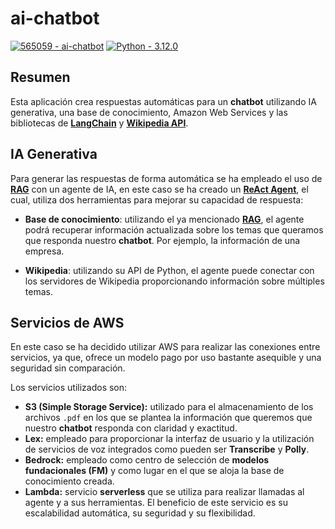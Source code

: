 # ai-chatbot

[![565059 - ai-chatbot](https://img.shields.io/static/v1?label=565059&message=ai-chatbot&color=FF8900&logo=github&logoColor=0D1117&labelColor=FF8900)](https://github.com/565059/ai-chatbot "Go to GitHub repo") [![Python - 3.12.0](https://img.shields.io/static/v1?label=Python&message=3.12.0&color=FFDE56&logo=python&logoColor=0D1117)](https://www.python.org/downloads/release/python-3120/ "Go to Python version")

## Resumen

Esta aplicación crea respuestas automáticas para un **chatbot** utilizando IA generativa, una base de conocimiento, Amazon Web Services y las bibliotecas de [**LangChain**](https://github.com/langchain-ai/langchain) y [**Wikipedia API**](https://github.com/martin-majlis/Wikipedia-API).

## IA Generativa

Para generar las respuestas de forma automática se ha empleado el uso de [**RAG**](https://aws.amazon.com/what-is/retrieval-augmented-generation/) con un agente de IA, en este caso se ha creado un [**ReAct Agent**](https://react-lm.github.io/), el cual, utiliza dos herramientas para mejorar su capacidad de respuesta:

* **Base de conocimiento**: utilizando el ya mencionado [**RAG**](https://aws.amazon.com/what-is/retrieval-augmented-generation/), el agente podrá recuperar información actualizada sobre los temas que queramos que responda nuestro **chatbot**. Por ejemplo, la información de una empresa.  

* **Wikipedia**: utilizando su API de Python, el agente puede conectar con los servidores de Wikipedia proporcionando información sobre múltiples temas.

## Servicios de AWS

En este caso se ha decidido utilizar AWS para realizar las conexiones entre servicios, ya que, ofrece un modelo pago por uso bastante asequible y una seguridad sin comparación.

Los servicios utilizados son:

* **S3 (Simple Storage Service):** utilizado para el almacenamiento de los archivos `.pdf` en los que se plantea la información que queremos que nuestro **chatbot** responda con claridad y exactitud.
* **Lex:** empleado para proporcionar la interfaz de usuario y la utilización de servicios de voz integrados como pueden ser **Transcribe** y **Polly**.
* **Bedrock:** empleado como centro de selección de **modelos fundacionales (FM)** y como lugar en el que se aloja la base de conocimiento creada.
* **Lambda:** servicio **serverless** que se utiliza para realizar llamadas al agente y a sus herramientas. El beneficio de este servicio es su escalabilidad automática, su seguridad y su flexibilidad.
